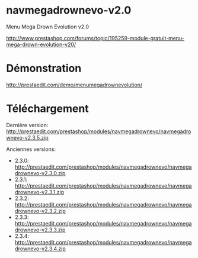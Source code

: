 navmegadrownevo-v2.0
====================

Menu Mega Drown Evolution v2.0

http://www.prestashop.com/forums/topic/195259-module-gratuit-menu-mega-drown-evolution-v20/

Démonstration
====================
http://prestaedit.com/demo/menumegadrownevolution/

Téléchargement
====================
Dernière version: http://prestaedit.com/prestashop/modules/navmegadrownevo/navmegadrownevo-v2.3.5.zip

Anciennes versions:
* 2.3.0: http://prestaedit.com/prestashop/modules/navmegadrownevo/navmegadrownevo-v2.3.0.zip
* 2.3.1: http://prestaedit.com/prestashop/modules/navmegadrownevo/navmegadrownevo-v2.3.1.zip
* 2.3.2: http://prestaedit.com/prestashop/modules/navmegadrownevo/navmegadrownevo-v2.3.2.zip
* 2.3.3: http://prestaedit.com/prestashop/modules/navmegadrownevo/navmegadrownevo-v2.3.3.zip
* 2.3.4: http://prestaedit.com/prestashop/modules/navmegadrownevo/navmegadrownevo-v2.3.4.zip

